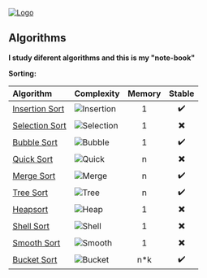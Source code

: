 [![Logo](https://raw.githubusercontent.com/ogycode/Algorithms/master/merch/logo.jpg)](https://github.com/ogycode/Algorithms)

## Algorithms
**I study diferent algorithms and this is my "note-book"**

**Sorting:**

|Algorithm  |Сomplexity   	|Memory   	|Stable     |
|:--- 	    |:--- 	        |:---: 	    |:---:      |
| [Insertion Sort](https://github.com/ogycode/Algorithms/tree/master/src/Algorithms/InsertionSort) | ![Insertion](https://raw.githubusercontent.com/ogycode/Algorithms/master/merch/math/n%5E2.png) | 1 | :heavy_check_mark: |
| [Selection Sort](https://github.com/ogycode/Algorithms/tree/master/src/Algorithms/SelectionSort) | ![Selection](https://raw.githubusercontent.com/ogycode/Algorithms/master/merch/math/n%5E2.png) | 1 | :heavy_multiplication_x: |
| [Bubble Sort](https://github.com/ogycode/Algorithms/tree/master/src/Algorithms/BubbleSort) | ![Bubble](https://raw.githubusercontent.com/ogycode/Algorithms/master/merch/math/n%5E2.png) | 1 | :heavy_check_mark: |
|[Quick Sort](https://github.com/ogycode/Algorithms/tree/master/src/Algorithms/QuickSort)| ![Quick](https://raw.githubusercontent.com/ogycode/Algorithms/master/merch/math/quick.png) | n | :heavy_multiplication_x: |
| [Merge Sort](https://github.com/ogycode/Algorithms/tree/master/src/Algorithms/MergeSort) | ![Merge](https://raw.githubusercontent.com/ogycode/Algorithms/master/merch/math/nlogn.png) | n | :heavy_check_mark: |
|[Tree Sort](https://github.com/ogycode/Algorithms/tree/master/src/Algorithms/TreeSort)| ![Tree](https://raw.githubusercontent.com/ogycode/Algorithms/master/merch/math/nlogn.png) | n | :heavy_check_mark: |
|[Heapsort](https://github.com/ogycode/Algorithms/tree/master/src/Algorithms/HeapSort)| ![Heap](https://raw.githubusercontent.com/ogycode/Algorithms/master/merch/math/nlogn.png) | 1 | :heavy_multiplication_x: |
|[Shell Sort](https://github.com/ogycode/Algorithms/tree/master/src/Algorithms/ShellSort)| ![Shell](https://raw.githubusercontent.com/ogycode/Algorithms/master/merch/math/shell.png) | 1 | :heavy_multiplication_x: |
|[Smooth Sort](https://github.com/ogycode/Algorithms/tree/master/src/Algorithms/SmoothSort)| ![Smooth](https://raw.githubusercontent.com/ogycode/Algorithms/master/merch/math/smooth.png) | 1 | :heavy_multiplication_x: |
|[Bucket Sort](https://github.com/ogycode/Algorithms/tree/master/src/Algorithms/BucketSort)| ![Bucket](http://mathurl.com/yd9bzst3.png) | n*k | :heavy_check_mark: |
